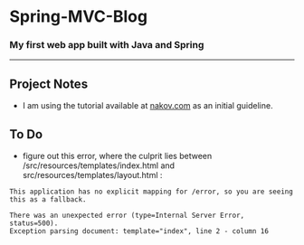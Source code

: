 # Spring-MVC-Blog
### My first web app built with Java and Spring

---

## Project Notes
- I am using the tutorial available at [nakov.com](http://www.nakov.com/blog/2016/08/05/creating-a-blog-system-with-spring-mvc-thymeleaf-jpa-and-mysql/) as an initial guideline.


## To Do

- figure out this error, where the culprit lies between /src/resources/templates/index.html and src/resources/templates/layout.html :
``` 
This application has no explicit mapping for /error, so you are seeing this as a fallback.

There was an unexpected error (type=Internal Server Error, status=500).
Exception parsing document: template="index", line 2 - column 16
```

